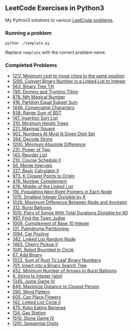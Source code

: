 ## LeetCode Exercises in Python3
My Python3 solutions to various [LeetCode problems](https://leetcode.com/problemset/all/).

### Running a problem
```
python ./template.py
```
Replace `template` with the correct problem name.

### Completed Problems
* [1217. Minimum cost to move chips to the same position](https://leetcode.com/problems/minimum-cost-to-move-chips-to-the-same-position/)
* [1290. Convert Binary Number in a Linked List to Integer](https://leetcode.com/problems/convert-binary-number-in-a-linked-list-to-integer/)
* [563. Binary Tree Tilt](https://leetcode.com/problems/binary-tree-tilt/)
* [790. Domino and Tromino Tiling](https://leetcode.com/problems/domino-and-tromino-tiling/)
* [878. Nth Magical Number](https://leetcode.com/problems/nth-magical-number/)
* [416. Partition Equal Subset Sum](https://leetcode.com/problems/partition-equal-subset-sum/)
* [1446. Consecutive Characters](https://leetcode.com/problems/consecutive-characters/)
* [938. Range Sum of BST](https://leetcode.com/problems/range-sum-of-bst/)
* [147. Insertion Sort List](https://leetcode.com/problems/insertion-sort-list/)
* [310. Minimum Height Trees](https://leetcode.com/problems/minimum-height-trees/)
* [221. Maximal Square](https://leetcode.com/problems/maximal-square/)
* [902. Numbers At Most N Given Digit Set](https://leetcode.com/problems/numbers-at-most-n-given-digit-set/)
* [394. Decode String](https://leetcode.com/problems/decode-string/)
* [1200. Minimum Absolute Difference](https://leetcode.com/problems/minimum-absolute-difference/)
* [231. Power of Two](https://leetcode.com/problems/power-of-two/)
* [143. Reorder List](https://leetcode.com/problems/reorder-list/)
* [210. Course Schedule II](https://leetcode.com/problems/course-schedule-ii/)
* [56. Merge Intervals](https://leetcode.com/problems/merge-intervals/)
* [227. Basic Calculator II](https://leetcode.com/problems/basic-calculator-ii/)
* [973. K Closest Points to Origin](https://leetcode.com/problems/k-closest-points-to-origin/)
* [476. Number Complement](https://leetcode.com/problems/number-complement/)
* [876. Middle of the Linked List](https://leetcode.com/problems/middle-of-the-linked-list/)
* [116. Populating Next Right Pointers in Each Node](https://leetcode.com/problems/populating-next-right-pointers-in-each-node/)
* [1015. Smallest Integer Divisible by K](https://leetcode.com/problems/smallest-integer-divisible-by-k/)
* [1026. Maximum Difference Between Node and Ancestor](https://leetcode.com/problems/maximum-difference-between-node-and-ancestor/)
* [312. Burst Balloons](https://leetcode.com/problems/burst-balloons/)
* [1010. Pairs of Songs With Total Durations Divisible by 60](https://leetcode.com/problems/pairs-of-songs-with-total-durations-divisible-by-60/)
* [997. Find the Town Judge](https://leetcode.com/problems/find-the-town-judge/)
* [1009. Complement of Base 10 Integer](https://leetcode.com/problems/complement-of-base-10-integer/)
* [131. Palindrome Partitioning](https://leetcode.com/problems/palindrome-partitioning/)
* [1094. Car Pooling](https://leetcode.com/problems/car-pooling/)
* [382. Linked List Random Node](https://leetcode.com/problems/linked-list-random-node/)
* [1463. Cherry Pickup II](https://leetcode.com/problems/cherry-pickup-ii/)
* [1041. Robot Bounded In Circle](https://leetcode.com/problems/robot-bounded-in-circle/)
* [67. Add Binary](https://leetcode.com/problems/add-binary/)
* [1022. Sum of Root To Leaf Binary Numbers](https://leetcode.com/problems/sum-of-root-to-leaf-binary-numbers/)
* [701. Insert into a Binary Search Tree](https://leetcode.com/problems/insert-into-a-binary-search-tree/)
* [452. Minimum Number of Arrows to Burst Balloons](https://leetcode.com/problems/minimum-number-of-arrows-to-burst-balloons/)
* [8. String to Integer (atoi)](https://leetcode.com/problems/string-to-integer-atoi/)
* [1345. Jump Game IV](https://leetcode.com/problems/jump-game-iv/)
* [849. Maximize Distance to Closest Person](https://leetcode.com/problems/maximize-distance-to-closest-person/)
* [290. Word Pattern](https://leetcode.com/problems/word-pattern/)
* [605. Can Place Flowers](https://leetcode.com/problems/can-place-flowers/)
* [142. Linked List Cycle II](https://leetcode.com/problems/linked-list-cycle-ii/)
* [875. Koko Eating Bananas](https://leetcode.com/problems/koko-eating-bananas/)
* [134. Gas Station](https://leetcode.com/problems/gas-station/)
* [1510. Stone Game IV](https://leetcode.com/problems/stone-game-iv/)
* [1291. Sequential Digits](https://leetcode.com/problems/sequential-digits/)
